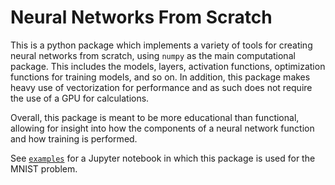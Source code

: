 # Neural Networks From Scratch
This is a python package which implements a variety of tools for creating
neural networks from scratch, using `numpy` as the main computational
package. This includes the models, layers, activation functions, optimization
functions for training models, and so on. In addition, this package makes
heavy use of vectorization for performance and as such does not require the
use of a GPU for calculations.

Overall, this package is meant to be more educational than functional, allowing
for insight into how the components of a neural network function and how training
is performed.

See [`examples`](examples) for a Jupyter notebook in which this package is used
for the MNIST problem.

